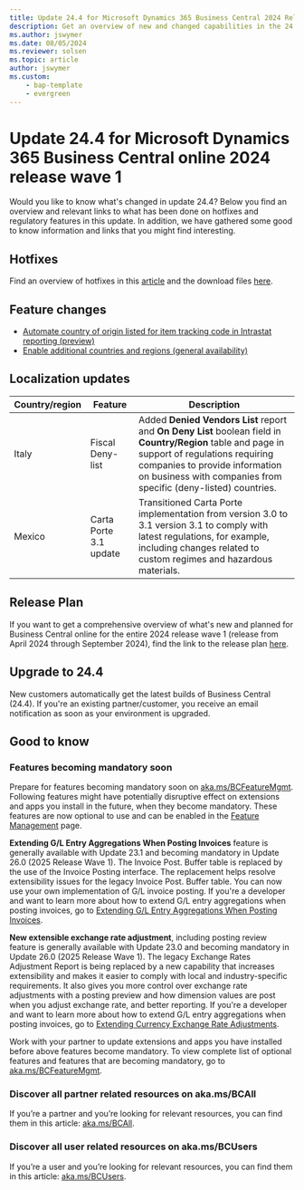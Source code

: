 ```yaml
---
title: Update 24.4 for Microsoft Dynamics 365 Business Central 2024 Release Wave 1
description: Get an overview of new and changed capabilities in the 24.4 update of Business Central online, which is part of 2024 release wave 1.
ms.author: jswymer
ms.date: 08/05/2024
ms.reviewer: solsen
ms.topic: article
author: jswymer
ms.custom: 
    - bap-template
    - evergreen
---
```


# Update 24.4 for Microsoft Dynamics 365 Business Central online 2024 release wave 1

Would you like to know what's changed in update 24.4? Below you find an overview and relevant links to what has been done on hotfixes and regulatory features in this update. In addition, we have gathered some good to know information and links that you might find interesting.

## Hotfixes

Find an overview of hotfixes in this [article](https://support.microsoft.com/help/5042530) and the download files [here](https://www.microsoft.com/en-us/download/details.aspx?id=106168)<!--(https://aka.ms/BCDownload)-->.

## Feature changes

- [Automate country of origin listed for item tracking code in Intrastat reporting (preview)](/dynamics365/release-plan/2024wave1/smb/dynamics365-business-central/automate-country-origin-listed-item-tracking-code-intrastat-reporting)
- [Enable additional countries and regions (general availability)](/dynamics365/release-plan/2024wave1/smb/dynamics365-business-central/enable-additional-countries-regions)

## Localization updates

|Country/region|Feature|Description|
|-|-|-|
|Italy|Fiscal Deny-list|Added **Denied Vendors List** report and **On Deny List** boolean field in **Country/Region** table and page in support of regulations requiring companies to provide information on business with companies from specific (deny-listed) countries.|
|Mexico|Carta Porte 3.1 update|Transitioned Carta Porte implementation from version 3.0 to 3.1 version 3.1 to comply with latest regulations, for example, including changes related to custom regimes and hazardous materials.|

## Release Plan

If you want to get a comprehensive overview of what's new and planned for Business Central online for the entire 2024 release wave 1 (release from April 2024 through September 2024), find the link to the release plan [here](/dynamics365/release-plan/2024wave1/smb/dynamics365-business-central/)<!--(https://aka.ms/BCReleasePlan)-->.

## Upgrade to 24.4

New customers automatically get the latest builds of Business Central (24.4). If you're an existing partner/customer, you receive an email notification as soon as your environment is upgraded.

## Good to know

<!-- ### Recent service features

The following Business Central online service features were rolled out during July 2024:-->

<!--### Upcoming Business Central Office Hours Calls

Join the Office Hour Call Thursday June 13 to about Business Central integration with Power Platform and Dataverse. 

Register and stay tuned for upcoming calls: [aka.ms/BCOfficeHours](https://aka.ms/BCOfficeHours). 
Watch on-demand recordings: [aka.ms/BCOfficeHoursRecordings](https://aka.ms/BCOfficeHoursRecordings).-->

### Features becoming mandatory soon

Prepare for features becoming mandatory soon on [aka.ms/BCFeatureMgmt](https://aka.ms/BCFeatureMgmt).
Following features might have potentially disruptive effect on extensions and apps you install in the future, when they become mandatory. These features are now optional to use and can be enabled in the [Feature Management](https://dynamics.microsoft.com/en-us/business-central/signin/?ru=https%3A%2F%2Fbusinesscentral.dynamics.com%2F%3Fpage%3D2610%26noSignUpCheck%3D1) page. 

**Extending G/L Entry Aggregations When Posting Invoices** feature is generally available with Update 23.1 and becoming mandatory in Update 26.0 (2025 Release Wave 1). The Invoice Post. Buffer table is replaced by the use of the Invoice Posting interface. The replacement helps resolve extensibility issues for the legacy Invoice Post. Buffer table. You can now use your own implementation of G/L invoice posting. If you're a developer and want to learn more about how to extend G/L entry aggregations when posting invoices, go to [Extending G/L Entry Aggregations When Posting Invoices](/dynamics365/business-central/dev-itpro/developer/devenv-invoice-posting-example).

**New extensible exchange rate adjustment**, including posting review feature is generally available with Update 23.0 and becoming mandatory in Update 26.0 (2025 Release Wave 1). The legacy Exchange Rates Adjustment Report is being replaced by a new capability that increases extensibility and makes it easier to comply with local and industry-specific requirements. It also gives you more control over exchange rate adjustments with a posting preview and how dimension values are post when you adjust exchange rate, and better reporting. 
If you're a developer and want to learn more about how to extend G/L entry aggregations when posting invoices, go to [Extending Currency Exchange Rate Adjustments](/dynamics365/business-central/dev-itpro/developer/devenv-extend-exchange-rates).

Work with your partner to update extensions and apps you have installed before above features become mandatory. To view complete list of optional features and features that are becoming mandatory, go to [aka.ms/BCFeatureMgmt](https://aka.ms/BCFeatureMgmt).

### Discover all partner related resources on aka.ms/BCAll

If you’re a partner and you’re looking for relevant resources, you can find them in this article: [aka.ms/BCAll](https://aka.ms/BCAll).

### Discover all user related resources on aka.ms/BCUsers

If you’re a user and you’re looking for relevant resources, you can find them in this article: [aka.ms/BCUsers](https://aka.ms/BCUsers).  
